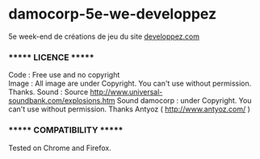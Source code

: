 # damocorp-5e-we-developpez

5e week-end de créations de jeu du site <a href="http://jeux.developpez.com/actu/87563/Annonce-du-cinquieme-week-end-de-programmation-de-jeux-video-sur-Developpez-com-reservez-le-week-end-du-28-au-30-aout-pour-etre-avec-nous/">developpez.com</a>

<h3>***** LICENCE *****</h3>

Code : Free use and no copyright<br />
Image : All image are under Copyright. You can't use without permission. Thanks.
Sound : Source http://www.universal-soundbank.com/explosions.htm
Sound damocorp : under Copyright. You can't use without permission. Thanks Antyoz ( http://www.antyoz.com/ )


<h3>***** COMPATIBILITY *****</h3>

Tested on Chrome and Firefox.
